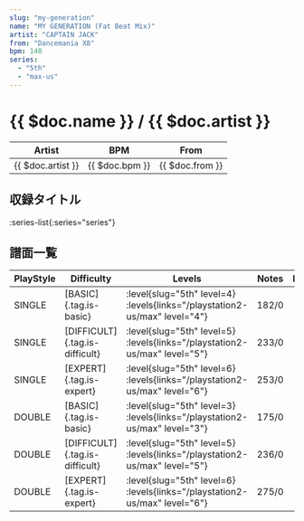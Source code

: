```yaml
---
slug: "my-generation"
name: "MY GENERATION (Fat Beat Mix)"
artist: "CAPTAIN JACK"
from: "Dancemania X8"
bpm: 140
series:
  - "5th"
  - "max-us"
---
```


# {{ $doc.name }} / {{ $doc.artist }}

|Artist|BPM|From|
|------|---|----|
|{{ $doc.artist }}|{{ $doc.bpm }}|{{ $doc.from }}|

## 収録タイトル

:series-list{:series="series"}

## 譜面一覧

|PlayStyle|Difficulty|Levels|Notes|Movie|
|---------|----------|------|-----|-----|
|SINGLE|[BASIC]{.tag.is-basic}|<div class="field is-grouped is-grouped-multiline"> :level{slug="5th" level=4} :levels{links="/playstation2-us/max" level="4"}</div>|182/0||
|SINGLE|[DIFFICULT]{.tag.is-difficult}|<div class="field is-grouped is-grouped-multiline"> :level{slug="5th" level=5} :levels{links="/playstation2-us/max" level="5"}</div>|233/0||
|SINGLE|[EXPERT]{.tag.is-expert}|<div class="field is-grouped is-grouped-multiline"> :level{slug="5th" level=6} :levels{links="/playstation2-us/max" level="6"}</div>|253/0||
|DOUBLE|[BASIC]{.tag.is-basic}|<div class="field is-grouped is-grouped-multiline"> :level{slug="5th" level=3} :levels{links="/playstation2-us/max" level="3"}</div>|175/0||
|DOUBLE|[DIFFICULT]{.tag.is-difficult}|<div class="field is-grouped is-grouped-multiline"> :level{slug="5th" level=5} :levels{links="/playstation2-us/max" level="5"}</div>|236/0||
|DOUBLE|[EXPERT]{.tag.is-expert}|<div class="field is-grouped is-grouped-multiline"> :level{slug="5th" level=6} :levels{links="/playstation2-us/max" level="6"}</div>|275/0||
